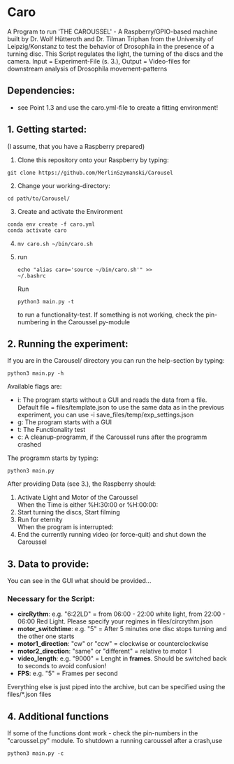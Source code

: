 # Caro #
A Program to run 'THE CAROUSSEL' - A Raspberry/GPIO-based machine built by Dr. Wolf Hütteroth and Dr. Tilman Triphan from the University of Leipzig/Konstanz to test the behavior of Drosophila in the presence of a turning disc. This Script regulates the light, the turning of the discs and the camera. Input = Experiment-File (s. 3.), Output = Video-files for downstream analysis of Drosophila movement-patterns

## Dependencies: ##
- see Point 1.3 and use the caro.yml-file to create a fitting environment! 

## 1. Getting started: ##
(I assume, that you have a Raspberry prepared)
1. Clone this repository onto your Raspberry by typing:
<pre><code>git clone https://github.com/MerlinSzymanski/Carousel</code></pre>
2. Change your working-directory:
<pre><code>cd path/to/Carousel/</code></pre>
3. Create and activate the Environment
<pre><code>conda env create -f caro.yml
conda activate caro </code></pre>
4. <pre><code>mv caro.sh ~/bin/caro.sh</code></pre>
5. run <pre><code>echo "alias caro='source ~/bin/caro.sh'" >> ~/.bashrc</code></pre>
Run <pre><code>python3 main.py -t</code></pre> to run a functionality-test.
If something is not working, check the pin-numbering in the Caroussel.py-module

## 2. Running the experiment: ##
If you are in the Carousel/ directory you can run the help-section by typing:
<pre><code>python3 main.py -h</code></pre>
Available flags are: 
- i: The program starts without a GUI and reads the data from a file. Default file = files/template.json
to use the same data as in the previous experiment, you can use -i save_files/temp/exp_settings.json
- g: The program starts with a GUI 
- t: The Functionality test
- c: A cleanup-programm, if the Caroussel runs after the programm crashed

The programm starts by typing: 
<pre><code>python3 main.py</code></pre>
After providing Data (see 3.), the Raspberry should:
1. Activate Light and Motor of the Caroussel    
When the Time is either %H:30:00 or %H:00:00:
2. Start turning the discs, Start filming
3. Run for eternity     
When the program is interrupted:
4. End the currently running video (or force-quit) and shut down the Caroussel

## 3. Data to provide: ##
You can see in the GUI what should be provided...
### Necessary for the Script: ###
- **circRythm**: e.g. "6:22LD" = from 06:00 - 22:00 white light, from 22:00 - 06:00 Red Light. Please specify your regimes in files/circrythm.json
- **motor_switchtime**: e.g. "5" = After 5 minutes one disc stops turning and the other one starts
- **motor1_direction**: "cw" or "ccw" = clockwise or counterclockwise
- **motor2_direction**: "same" or "different" = relative to motor 1
- **video_length**: e.g. "9000" = Lenght in **frames**. Should be switched back to seconds to avoid confusion!
- **FPS**: e.g. "5" = Frames per second

Everything else is just piped into the archive, but can be specified using the files/\*.json files 

## 4. Additional functions ##

If some of the functions dont work - check the pin-numbers in the "caroussel.py" module.
To shutdown a running caroussel after a crash,use
<pre><code>python3 main.py -c</code></pre>  

